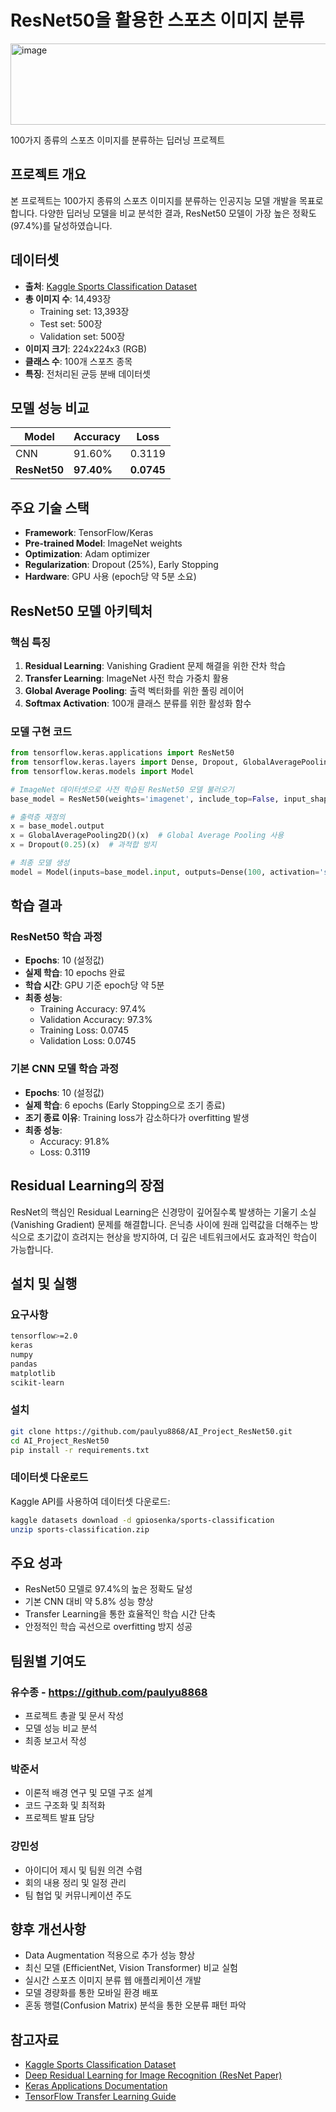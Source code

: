 # ResNet50을 활용한 스포츠 이미지 분류
<img width="916" height="130" alt="image" src="https://github.com/user-attachments/assets/f3f8c7be-fe92-4422-9805-fc7a1e129805" />


100가지 종류의 스포츠 이미지를 분류하는 딥러닝 프로젝트

## 프로젝트 개요
본 프로젝트는 100가지 종류의 스포츠 이미지를 분류하는 인공지능 모델 개발을 목표로 합니다. 다양한 딥러닝 모델을 비교 분석한 결과, ResNet50 모델이 가장 높은 정확도(97.4%)를 달성하였습니다.

## 데이터셋
- **출처**: [Kaggle Sports Classification Dataset](https://www.kaggle.com/datasets/gpiosenka/sports-classification/data)
- **총 이미지 수**: 14,493장
  - Training set: 13,393장
  - Test set: 500장
  - Validation set: 500장
- **이미지 크기**: 224x224x3 (RGB)
- **클래스 수**: 100개 스포츠 종목
- **특징**: 전처리된 균등 분배 데이터셋

## 모델 성능 비교

| Model | Accuracy | Loss |
|-------|----------|------|
| CNN | 91.60% | 0.3119 |
| **ResNet50** | **97.40%** | **0.0745** |

## 주요 기술 스택
- **Framework**: TensorFlow/Keras
- **Pre-trained Model**: ImageNet weights
- **Optimization**: Adam optimizer
- **Regularization**: Dropout (25%), Early Stopping
- **Hardware**: GPU 사용 (epoch당 약 5분 소요)

## ResNet50 모델 아키텍처

### 핵심 특징
1. **Residual Learning**: Vanishing Gradient 문제 해결을 위한 잔차 학습
2. **Transfer Learning**: ImageNet 사전 학습 가중치 활용
3. **Global Average Pooling**: 출력 벡터화를 위한 풀링 레이어
4. **Softmax Activation**: 100개 클래스 분류를 위한 활성화 함수

### 모델 구현 코드
```python
from tensorflow.keras.applications import ResNet50
from tensorflow.keras.layers import Dense, Dropout, GlobalAveragePooling2D
from tensorflow.keras.models import Model

# ImageNet 데이터셋으로 사전 학습된 ResNet50 모델 불러오기
base_model = ResNet50(weights='imagenet', include_top=False, input_shape=(299, 299, 3))

# 출력층 재정의
x = base_model.output
x = GlobalAveragePooling2D()(x)  # Global Average Pooling 사용
x = Dropout(0.25)(x)  # 과적합 방지

# 최종 모델 생성
model = Model(inputs=base_model.input, outputs=Dense(100, activation='softmax')(x))
```

## 학습 결과

### ResNet50 학습 과정
- **Epochs**: 10 (설정값)
- **실제 학습**: 10 epochs 완료
- **학습 시간**: GPU 기준 epoch당 약 5분
- **최종 성능**:
  - Training Accuracy: 97.4%
  - Validation Accuracy: 97.3%
  - Training Loss: 0.0745
  - Validation Loss: 0.0745

### 기본 CNN 모델 학습 과정
- **Epochs**: 10 (설정값)
- **실제 학습**: 6 epochs (Early Stopping으로 조기 종료)
- **조기 종료 이유**: Training loss가 감소하다가 overfitting 발생
- **최종 성능**:
  - Accuracy: 91.8%
  - Loss: 0.3119

## Residual Learning의 장점
ResNet의 핵심인 Residual Learning은 신경망이 깊어질수록 발생하는 기울기 소실(Vanishing Gradient) 문제를 해결합니다. 은닉층 사이에 원래 입력값을 더해주는 방식으로 초기값이 흐려지는 현상을 방지하여, 더 깊은 네트워크에서도 효과적인 학습이 가능합니다.

## 설치 및 실행

### 요구사항
```bash
tensorflow>=2.0
keras
numpy
pandas
matplotlib
scikit-learn
```

### 설치
```bash
git clone https://github.com/paulyu8868/AI_Project_ResNet50.git
cd AI_Project_ResNet50
pip install -r requirements.txt
```

### 데이터셋 다운로드
Kaggle API를 사용하여 데이터셋 다운로드:
```bash
kaggle datasets download -d gpiosenka/sports-classification
unzip sports-classification.zip
```

## 주요 성과
- ResNet50 모델로 97.4%의 높은 정확도 달성
- 기본 CNN 대비 약 5.8% 성능 향상
- Transfer Learning을 통한 효율적인 학습 시간 단축
- 안정적인 학습 곡선으로 overfitting 방지 성공

## 팀원별 기여도

### 유수종 - https://github.com/paulyu8868
- 프로젝트 총괄 및 문서 작성
- 모델 성능 비교 분석
- 최종 보고서 작성

### 박준서
- 이론적 배경 연구 및 모델 구조 설계
- 코드 구조화 및 최적화
- 프로젝트 발표 담당

### 강민성
- 아이디어 제시 및 팀원 의견 수렴
- 회의 내용 정리 및 일정 관리
- 팀 협업 및 커뮤니케이션 주도

## 향후 개선사항
- Data Augmentation 적용으로 추가 성능 향상
- 최신 모델 (EfficientNet, Vision Transformer) 비교 실험
- 실시간 스포츠 이미지 분류 웹 애플리케이션 개발
- 모델 경량화를 통한 모바일 환경 배포
- 혼동 행렬(Confusion Matrix) 분석을 통한 오분류 패턴 파악

## 참고자료
- [Kaggle Sports Classification Dataset](https://www.kaggle.com/datasets/gpiosenka/sports-classification/data)
- [Deep Residual Learning for Image Recognition (ResNet Paper)](https://arxiv.org/abs/1512.03385)
- [Keras Applications Documentation](https://keras.io/api/applications/)
- [TensorFlow Transfer Learning Guide](https://www.tensorflow.org/tutorials/images/transfer_learning)
